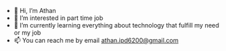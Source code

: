 - 👋 Hi, I’m Athan
- 👀 I’m interested in part time job
- 🌱 I’m currently learning everything about technology that fulfill my need or my job
- 📫 You can reach me by email athan.ipd6200@gmail.com

<!---
athanipd6200/athanipd6200 is a ✨ special ✨ repository because its `README.md` (this file) appears on your GitHub profile.
You can click the Preview link to take a look at your changes.
--->
